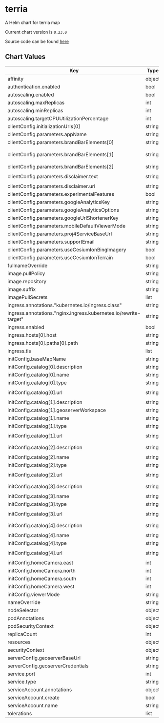 terria
======
A Helm chart for terria map

Current chart version is `0.23.0`

Source code can be found [here](https://terria.io/)



## Chart Values

| Key | Type | Default | Description |
|-----|------|---------|-------------|
| affinity | object | `{}` |  |
| authentication.enabled | bool | `false` |  |
| autoscaling.enabled | bool | `false` |  |
| autoscaling.maxReplicas | int | `100` |  |
| autoscaling.minReplicas | int | `1` |  |
| autoscaling.targetCPUUtilizationPercentage | int | `80` |  |
| clientConfig.initializationUrls[0] | string | `"terria"` |  |
| clientConfig.parameters.appName | string | `"Terria Map"` |  |
| clientConfig.parameters.brandBarElements[0] | string | `""` |  |
| clientConfig.parameters.brandBarElements[1] | string | `"<a target=\"_blank\" href=\"http://terria.io\"><img src=\"images/SI_high.png\" height=\"52\" title=\"Version: {{version}}\" /></a>"` |  |
| clientConfig.parameters.brandBarElements[2] | string | `""` |  |
| clientConfig.parameters.disclaimer.text | string | `"Disclaimer: This map must not be used for navigation or precise spatial analysis"` |  |
| clientConfig.parameters.disclaimer.url | string | `""` |  |
| clientConfig.parameters.experimentalFeatures | bool | `true` |  |
| clientConfig.parameters.googleAnalyticsKey | string | `nil` |  |
| clientConfig.parameters.googleAnalyticsOptions | string | `nil` |  |
| clientConfig.parameters.googleUrlShortenerKey | string | `nil` |  |
| clientConfig.parameters.mobileDefaultViewerMode | string | `"2d"` |  |
| clientConfig.parameters.proj4ServiceBaseUrl | string | `"proj4def/"` |  |
| clientConfig.parameters.supportEmail | string | `"help@example.com"` |  |
| clientConfig.parameters.useCesiumIonBingImagery | bool | `false` |  |
| clientConfig.parameters.useCesiumIonTerrain | bool | `false` |  |
| fullnameOverride | string | `""` |  |
| image.pullPolicy | string | `"IfNotPresent"` |  |
| image.repository | string | `"satapps/terriamap"` |  |
| image.suffix | string | `"solomon"` |  |
| imagePullSecrets | list | `[]` |  |
| ingress.annotations."kubernetes.io/ingress.class" | string | `"nginx"` |  |
| ingress.annotations."nginx.ingress.kubernetes.io/rewrite-target" | string | `"/$1"` |  |
| ingress.enabled | bool | `true` |  |
| ingress.hosts[0].host | string | `"dev-csvs.sa-catapult.co.uk"` |  |
| ingress.hosts[0].paths[0].path | string | `"/terria-solomon/(.*)"` |  |
| ingress.tls | list | `[]` |  |
| initConfig.baseMapName | string | `"Positron (Light)"` |  |
| initConfig.catalog[0].description | string | `"This group contains DRR vector data for Solomon Island"` |  |
| initConfig.catalog[0].name | string | `"DRR"` |  |
| initConfig.catalog[0].type | string | `"wfs-getCapabilities"` |  |
| initConfig.catalog[0].url | string | `"http://geoserver:8080/geoserver/solomon/ows?service=wfs&version=2.0.0&request=GetCapabilities"` |  |
| initConfig.catalog[1].description | string | `"This group contains maps of Hazard for Solomon Island"` |  |
| initConfig.catalog[1].geoserverWorkspace | string | `"solomon_rasters"` |  |
| initConfig.catalog[1].name | string | `"Hazard data"` |  |
| initConfig.catalog[1].type | string | `"wms-getCapabilities"` |  |
| initConfig.catalog[1].url | string | `"http://geoserver:8080/geoserver/solomon_rasters/wms?service=WMS&version=1.3.0&request=GetCapabilities"` |  |
| initConfig.catalog[2].description | string | `"This group contains DEMs for Solomon Island provided by University of Portsmouth"` |  |
| initConfig.catalog[2].name | string | `"DEMs"` |  |
| initConfig.catalog[2].type | string | `"wms-getCapabilities"` |  |
| initConfig.catalog[2].url | string | `"http://geoserver:8080/geoserver/solomon_dems/wms?service=WMS&version=1.3.0&request=GetCapabilities"` |  |
| initConfig.catalog[3].description | string | `"This group contains ERA5 30 years average climate data for Solomon Island provided by Met Office"` |  |
| initConfig.catalog[3].name | string | `"ERA5 30 years average Climate data"` |  |
| initConfig.catalog[3].type | string | `"wms-getCapabilities"` |  |
| initConfig.catalog[3].url | string | `"http://geoserver:8080/geoserver/climate_30yrs/wms?service=WMS&version=1.3.0&TILED=true&request=GetCapabilities"` |  |
| initConfig.catalog[4].description | string | `"This group contains ERA5 monthly climate data for Solomon Island provided by Met Office"` |  |
| initConfig.catalog[4].name | string | `"ERA5 Monthly Climate data"` |  |
| initConfig.catalog[4].type | string | `"wms-getCapabilities"` |  |
| initConfig.catalog[4].url | string | `"http://geoserver:8080/geoserver/climate_monthly/wms?service=WMS&version=1.3.0&TILED=true&request=GetCapabilities"` |  |
| initConfig.homeCamera.east | int | `177` |  |
| initConfig.homeCamera.north | int | `-5` |  |
| initConfig.homeCamera.south | int | `-24` |  |
| initConfig.homeCamera.west | int | `152` |  |
| initConfig.viewerMode | string | `"2d"` |  |
| nameOverride | string | `""` |  |
| nodeSelector | object | `{}` |  |
| podAnnotations | object | `{}` |  |
| podSecurityContext | object | `{}` |  |
| replicaCount | int | `1` |  |
| resources | object | `{}` |  |
| securityContext | object | `{}` |  |
| serverConfig.geoserverBaseUrl | string | `"geoserver:8080"` |  |
| serverConfig.geoserverCredentials | string | `"test_user:test_password"` |  |
| service.port | int | `3001` |  |
| service.type | string | `"ClusterIP"` |  |
| serviceAccount.annotations | object | `{}` |  |
| serviceAccount.create | bool | `true` |  |
| serviceAccount.name | string | `""` |  |
| tolerations | list | `[]` |  |
